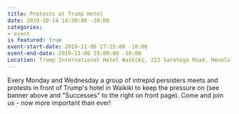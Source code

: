 ```yaml
---
title: Protests at Trump Hotel
date: 2019-10-14 14:39:00 -10:00
categories:
- event
is featured: true
event-start-date: 2019-11-06 17:15:00 -10:00
event-end-date: 2019-11-06 19:00:00 -10:00
Location: Trump International Hotel Waikiki, 223 Saratoga Road, Honolulu, HI 96815
---
```


Every Monday and Wednesday a group of intrepid persisters meets and protests in front of Trump's hotel in Waikiki to keep the pressure on (see banner above and "Successes" to the right on front page).  Come and join us - now more important than ever!  